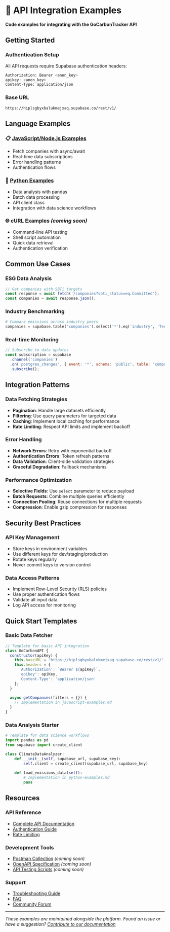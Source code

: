 # 🔌 API Integration Examples

**Code examples for integrating with the GoCarbonTracker API**

## Getting Started

### **Authentication Setup**
All API requests require Supabase authentication headers:
```bash
Authorization: Bearer <anon_key>
apikey: <anon_key>
Content-Type: application/json
```

### **Base URL**
```
https://hiplsgbyxbalukmejxaq.supabase.co/rest/v1/
```

## Language Examples

### 📋 [JavaScript/Node.js Examples](./javascript-examples.md)
- Fetch companies with async/await
- Real-time data subscriptions
- Error handling patterns
- Authentication flows

### 🐍 [Python Examples](./python-examples.md)
- Data analysis with pandas
- Batch data processing
- API client class
- Integration with data science workflows

### 🌐 cURL Examples *(coming soon)*
- Command-line API testing
- Shell script automation
- Quick data retrieval
- Authentication verification

## Common Use Cases

### **ESG Data Analysis**
```javascript
// Get companies with SBTi targets
const response = await fetch('/companies?sbti_status=eq.Committed');
const companies = await response.json();
```

### **Industry Benchmarking**
```python
# Compare emissions across industry peers
companies = supabase.table('companies').select('*').eq('industry', 'Technology').execute()
```

### **Real-time Monitoring**
```javascript
// Subscribe to data updates
const subscription = supabase
  .channel('companies')
  .on('postgres_changes', { event: '*', schema: 'public', table: 'companies' }, handleUpdate)
  .subscribe();
```

## Integration Patterns

### **Data Fetching Strategies**
- **Pagination**: Handle large datasets efficiently
- **Filtering**: Use query parameters for targeted data
- **Caching**: Implement local caching for performance
- **Rate Limiting**: Respect API limits and implement backoff

### **Error Handling**
- **Network Errors**: Retry with exponential backoff
- **Authentication Errors**: Token refresh patterns
- **Data Validation**: Client-side validation strategies
- **Graceful Degradation**: Fallback mechanisms

### **Performance Optimization**
- **Selective Fields**: Use `select` parameter to reduce payload
- **Batch Requests**: Combine multiple queries efficiently
- **Connection Pooling**: Reuse connections for multiple requests
- **Compression**: Enable gzip compression for responses

## Security Best Practices

### **API Key Management**
- Store keys in environment variables
- Use different keys for dev/staging/production
- Rotate keys regularly
- Never commit keys to version control

### **Data Access Patterns**
- Implement Row-Level Security (RLS) policies
- Use proper authentication flows
- Validate all input data
- Log API access for monitoring

## Quick Start Templates

### **Basic Data Fetcher**
```javascript
// Template for basic API integration
class GoCarbonAPI {
  constructor(apiKey) {
    this.baseURL = 'https://hiplsgbyxbalukmejxaq.supabase.co/rest/v1/';
    this.headers = {
      'Authorization': `Bearer ${apiKey}`,
      'apikey': apiKey,
      'Content-Type': 'application/json'
    };
  }
  
  async getCompanies(filters = {}) {
    // Implementation in javascript-examples.md
  }
}
```

### **Data Analysis Starter**
```python
# Template for data science workflows
import pandas as pd
from supabase import create_client

class ClimateDataAnalyzer:
    def __init__(self, supabase_url, supabase_key):
        self.client = create_client(supabase_url, supabase_key)
    
    def load_emissions_data(self):
        # Implementation in python-examples.md
        pass
```

## Resources

### **API Reference**
- [Complete API Documentation](../API_DOCUMENTATION.md)
- [Authentication Guide](../API_DOCUMENTATION.md#authentication)
- [Rate Limiting](../API_DOCUMENTATION.md#rate-limiting)

### **Development Tools**
- [Postman Collection](./postman-collection.json) *(coming soon)*
- [OpenAPI Specification](./openapi.yaml) *(coming soon)*
- [API Testing Scripts](./test-scripts/) *(coming soon)*

### **Support**
- [Troubleshooting Guide](../TROUBLESHOOTING_GUIDE.md)
- [FAQ](../FAQ.md)
- [Community Forum](../user-guides/README.md#community--support)

---
*These examples are maintained alongside the platform. Found an issue or have a suggestion? [Contribute to our documentation](../CONTRIBUTING_QUICK.md)*